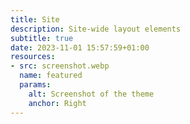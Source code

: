 ```yaml
---
title: Site
description: Site-wide layout elements
subtitle: true
date: 2023-11-01 15:57:59+01:00
resources:
- src: screenshot.webp
  name: featured
  params:
    alt: Screenshot of the theme
    anchor: Right
---
```


